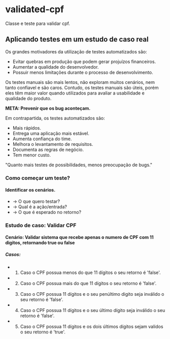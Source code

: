 # validated-cpf
Classe e teste para validar cpf.

## Aplicando testes em um estudo de caso real

Os grandes motivadores da utilização de testes automatizados são:
- Evitar quebras em produção que podem gerar projuízos financeiros.
- Aumentar a qualidade do desenvolvedor.
- Possuir menos limitações durante o processo de desenvolvimento.

Os testes manuais são mais lentos, não exploram muitos cenários, nem tanto confiavel e são caros. Contudo, os testes manuais são úteis, porém eles têm maior valor quando utilizados para avaliar a usabilidade e qualidade do produto.

__META: Prevenir que os bug aconteçam.__

Em contrapartida, os testes automatizados são:
- Mais rápidos.
- Entrega uma aplicação mais estável.
- Aumenta confiança do time.
- Melhora o levantamento de requisitos.
- Documenta as regras de negócio.
- Tem menor custo.

"Quanto  mais testes de possibilidades, menos preocupação de bugs."

### Como começar um teste?

#### Identificar os cenários.
- -> O que quero testar?
- -> Qual é a ação/entrada?
- -> O que é esperado no retorno?

### **Estudo de caso: Validar CPF**

#### Cenário: Validar sistema que recebe apenas o numero de CPF com 11 digitos, retornando true ou false

##### Casos:
- 1. Caso o CPF possua menos do que 11 dígitos o seu retorno é 'false'.
- 2. Caso o CPF possua mais do que 11 dígitos o seu retorno é 'false'.
- 3. Caso o CPF possua 11 dígitos e o seu penúltimo digito seja inválido o seu retorno é 'false'.
- 4. Caso o CPF possua 11 dígitos e o seu último dígito seja inválido o seu retorno é 'false'.
- 5. Caso o CPF possua 11 dígitos e os dois últimos dígitos sejam validos o seu retorno é 'true'.
